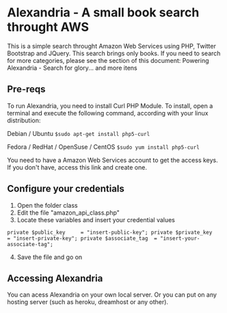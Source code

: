 Alexandria - A small book search throught AWS
=============================================

This is a simple search throught Amazon Web Services using PHP, Twitter Bootstrap and JQuery. This search brings only books. If you need to search for more categories, please see the section of this document: Powering Alexandria - Search for glory... and more itens

## Pre-reqs

To run Alexandria, you need to install Curl PHP Module. To install, open a terminal and execute the following command, according with your linux distribution:

Debian / Ubuntu
`
$sudo apt-get install php5-curl
`

Fedora / RedHat / OpenSuse / CentOS
`
$sudo yum install php5-curl
`

You need to have a Amazon Web Services account to get the access keys. If you don't have, access this link and create one.


## Configure your credentials
1. Open the folder class
2. Edit the file "amazon_api_class.php"
3. Locate these variables and insert your credential values

`
        private $public_key     = "insert-public-key";
        private $private_key    = "insert-private-key";
        private $associate_tag  = "insert-your-associate-tag";
`

4. Save the file and go on

## Accessing Alexandria
You can acess Alexandria on your own local server. Or you can put on any hosting server (such as heroku, dreamhost or any other).

